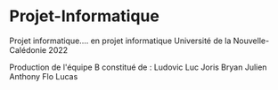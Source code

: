 # Projet-Informatique
Projet informatique.... en projet informatique
Université de la Nouvelle-Calédonie 2022

Production de l'équipe B constitué de :
Ludovic
Luc
Joris 
Bryan
Julien
Anthony
Flo
Lucas

